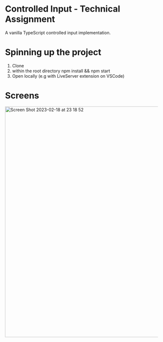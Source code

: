 # Controlled Input - Technical Assignment

A vanilla TypeScript controlled input implementation.

# Spinning up the project
1. Clone
2. within the root directory npm install && npm start
3. Open locally (e.g with LiveServer extension on VSCode)

# Screens
<img width="761" alt="Screen Shot 2023-02-18 at 23 18 52" src="https://user-images.githubusercontent.com/50968552/219899151-f6cc1822-1e3b-4684-bc5b-a3746231057c.png">
